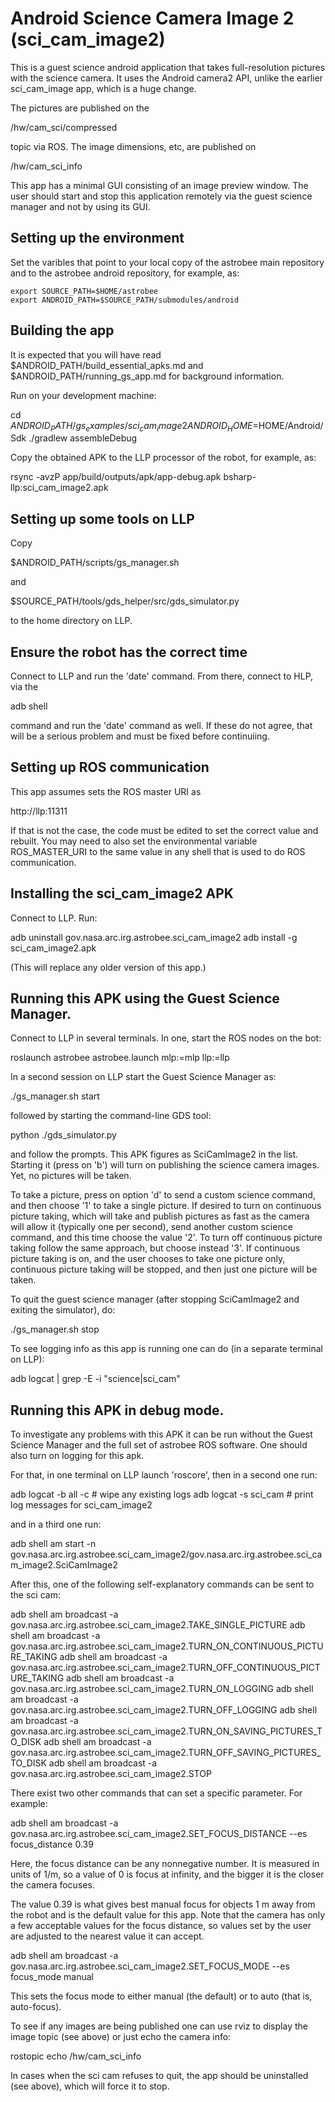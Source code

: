 # Android Science Camera Image 2 (sci_cam_image2)

This is a guest science android application that takes full-resolution
pictures with the science camera. It uses the Android camera2 API,
unlike the earlier sci_cam_image app, which is a huge change.

The pictures are published on the

  /hw/cam_sci/compressed

topic via ROS. The image dimensions, etc, are published on 

  /hw/cam_sci_info

This app has a minimal GUI consisting of an image preview window. The
user should start and stop this application remotely via the guest
science manager and not by using its GUI.

## Setting up the environment

Set the varibles that point to your local copy of the astrobee main 
repository and to the astrobee android repository, for example, as:

    export SOURCE_PATH=$HOME/astrobee
    export ANDROID_PATH=$SOURCE_PATH/submodules/android

## Building the app

It is expected that you will have read $ANDROID_PATH/build_essential_apks.md 
and $ANDROID_PATH/running_gs_app.md for background information.

Run on your development machine:

  cd $ANDROID_PATH/gs_examples/sci_cam_image2
  ANDROID_HOME=$HOME/Android/Sdk ./gradlew assembleDebug

Copy the obtained APK to the LLP processor of the robot, for example, as:

  rsync -avzP app/build/outputs/apk/app-debug.apk bsharp-llp:sci_cam_image2.apk

## Setting up some tools on LLP

Copy 

  $ANDROID_PATH/scripts/gs_manager.sh 

and

  $SOURCE_PATH/tools/gds_helper/src/gds_simulator.py

to the home directory on LLP.

## Ensure the robot has the correct time

Connect to LLP and run the 'date' command. From there, connect to HLP,
via the

  adb shell

command and run the 'date' command as well. If these do not agree, that
will be a serious problem and must be fixed before continuiing.

## Setting up ROS communication

This app assumes sets the ROS master URI as 

  http://llp:11311 

If that is not the case, the code must be edited to set the correct value
and rebuilt. You may need to also set the environmental variable
ROS_MASTER_URI to the same value in any shell that is used to do ROS
communication.

## Installing the sci_cam_image2 APK

Connect to LLP. Run:

  adb uninstall gov.nasa.arc.irg.astrobee.sci_cam_image2
  adb install -g sci_cam_image2.apk

(This will replace any older version of this app.)

## Running this APK using the Guest Science Manager.

Connect to LLP in several terminals. In one, start the ROS nodes on the bot:

  roslaunch astrobee astrobee.launch mlp:=mlp llp:=llp

In a second session on LLP start the Guest Science Manager as:

  ./gs_manager.sh start

followed by starting the command-line GDS tool:

  python ./gds_simulator.py

and follow the prompts. This APK figures as SciCamImage2 in the
list. Starting it (press on 'b') will turn on publishing the science
camera images. Yet, no pictures will be taken. 

To take a picture, press on option 'd' to send a custom science
command, and then choose '1' to take a single picture. If desired to
turn on continuous picture taking, which will take and publish
pictures as fast as the camera will allow it (typically one per
second), send another custom science command, and this time choose the
value '2'. To turn off continuous picture taking follow the same
approach, but choose instead '3'. If continuous picture taking is on,
and the user chooses to take one picture only, continuous picture
taking will be stopped, and then just one picture will be taken.

To quit the guest science manager (after stopping SciCamImage2 and
exiting the simulator), do:

  ./gs_manager.sh stop

To see logging info as this app is running one can do (in a separate
terminal on LLP):

  adb logcat | grep -E -i "science|sci_cam"

## Running this APK in debug mode. 

To investigate any problems with this APK it can be run without the
Guest Science Manager and the full set of astrobee ROS software. One
should also turn on logging for this apk. 

For that, in one terminal on LLP launch 'roscore', then in a second
one run:

  adb logcat -b all -c   # wipe any existing logs
  adb logcat -s sci_cam  # print log messages for sci_cam_image2

and in a third one run:

  adb shell am start -n gov.nasa.arc.irg.astrobee.sci_cam_image2/gov.nasa.arc.irg.astrobee.sci_cam_image2.SciCamImage2

After this, one of the following self-explanatory commands can be sent
to the sci cam:

  adb shell am broadcast -a gov.nasa.arc.irg.astrobee.sci_cam_image2.TAKE_SINGLE_PICTURE
  adb shell am broadcast -a gov.nasa.arc.irg.astrobee.sci_cam_image2.TURN_ON_CONTINUOUS_PICTURE_TAKING
  adb shell am broadcast -a gov.nasa.arc.irg.astrobee.sci_cam_image2.TURN_OFF_CONTINUOUS_PICTURE_TAKING
  adb shell am broadcast -a gov.nasa.arc.irg.astrobee.sci_cam_image2.TURN_ON_LOGGING
  adb shell am broadcast -a gov.nasa.arc.irg.astrobee.sci_cam_image2.TURN_OFF_LOGGING
  adb shell am broadcast -a gov.nasa.arc.irg.astrobee.sci_cam_image2.TURN_ON_SAVING_PICTURES_TO_DISK
  adb shell am broadcast -a gov.nasa.arc.irg.astrobee.sci_cam_image2.TURN_OFF_SAVING_PICTURES_TO_DISK
  adb shell am broadcast -a gov.nasa.arc.irg.astrobee.sci_cam_image2.STOP

There exist two other commands that can set a specific parameter. For example:

  adb shell am broadcast -a gov.nasa.arc.irg.astrobee.sci_cam_image2.SET_FOCUS_DISTANCE --es focus_distance 0.39

Here, the focus distance can be any nonnegative number. It is measured
in units of 1/m, so a value of 0 is focus at infinity, and the bigger
it is the closer the camera focuses.

The value 0.39 is what gives best manual focus for objects 1 m away
from the robot and is the default value for this app. Note that the
camera has only a few acceptable values for the focus distance, so
values set by the user are adjusted to the nearest value it can
accept.

  adb shell am broadcast -a gov.nasa.arc.irg.astrobee.sci_cam_image2.SET_FOCUS_MODE --es focus_mode manual

This sets the focus mode to either manual (the default) or to auto
(that is, auto-focus).

To see if any images are being published one can use rviz to display 
the image topic (see above) or just echo the camera info:

  rostopic echo /hw/cam_sci_info

In cases when the sci cam refuses to quit, the app should be
uninstalled (see above), which will force it to stop.
